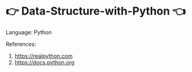 # 👉 Data-Structure-with-Python 👈


Language: Python


References:
1. https://realpython.com
2. https://docs.python.org
